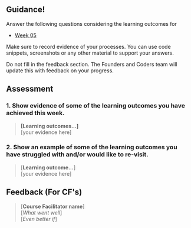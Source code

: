 ## Guidance!

Answer the following questions considering the learning outcomes for

- [Week 05](https://learn.foundersandcoders.com/course/syllabus/developer/week05-project03-test-deploy/learning-outcomes/)

Make sure to record evidence of your processes. You can use code snippets, screenshots or any other material to support your answers.

Do not fill in the feedback section. The Founders and Coders team will update this with feedback on your progress.

## Assessment

### 1. Show evidence of some of the learning outcomes you have achieved this week.

> **[Learning outcomes...]**  
> [your evidence here]

### 2. Show an example of some of the learning outcomes you have struggled with and/or would like to re-visit.

> [**Learning outcome...**]  
> [your evidence here]

## Feedback (For CF's)

> [**Course Facilitator name**]  
> [*What went well*]  
> [*Even better if*]
